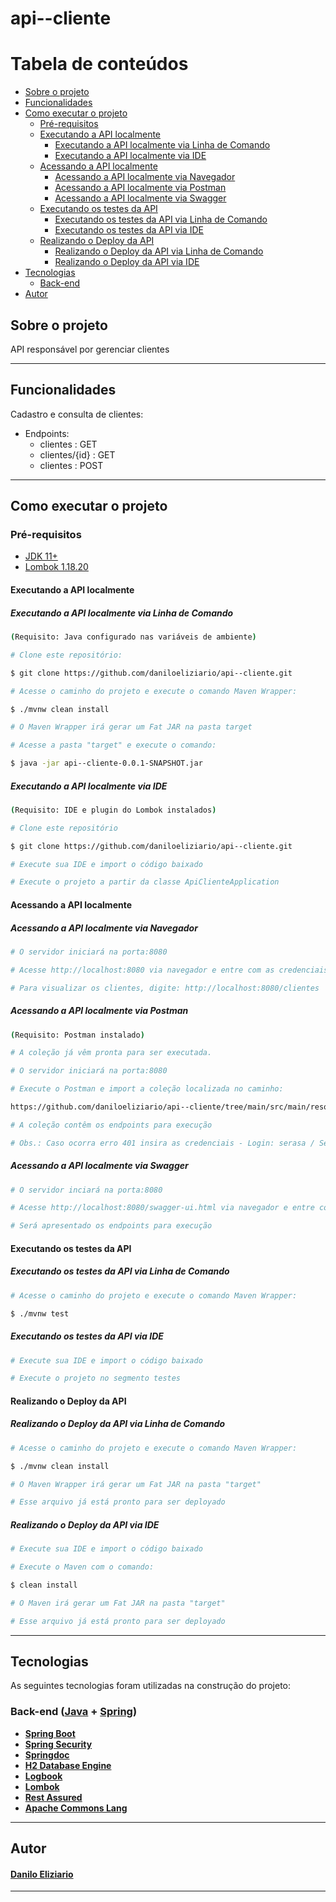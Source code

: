 

<h1 align="left">
     api--cliente
</h1>

Tabela de conteúdos
=================
<!--ts-->
   * [Sobre o projeto](#sobre-o-projeto)
   * [Funcionalidades](#funcionalidades)
   * [Como executar o projeto](#como-executar-o-projeto)
     * [Pré-requisitos](#pré-requisitos)
     * [Executando a API localmente](#executando-a-api-localmente)
     	* [Executando a API localmente via Linha de Comando](#executando-a-api-localmente-via-linha-de-comando)
     	* [Executando a API localmente via IDE](#executando-a-api-localmente-via-ide)
     * [Acessando a API localmente](#acessando-a-api-localmente)
     	* [Acessando a API localmente via Navegador](#acessando-a-api-localmente-via-navegador)
     	* [Acessando a API localmente via Postman](#acessando-a-api-localmente-via-postman)
     	* [Acessando a API localmente via Swagger](#acessando-a-api-localmente-via-swagger)
     * [Executando os testes da API](#executando-os-testes-da-api)
     	* [Executando os testes da API via Linha de Comando](#executando-os-testes-da-api-via-linha-de-comando)
     	* [Executando os testes da API via IDE](#executando-os-testes-da-api-via-ide)
     * [Realizando o Deploy da API](#realizando-o-deploy-da-api)
     	* [Realizando o Deploy da API via Linha de Comando](#realizando-o-deploy-da-api-via-linha-de-comando)
     	* [Realizando o Deploy da API via IDE](#realizando-o-deploy-da-api-via-ide)
   * [Tecnologias](#tecnologias)
     * [Back-end](#back-end--java----spring)
   * [Autor](#autor)
<!--te-->


## Sobre o projeto

API responsável por gerenciar clientes

---

## Funcionalidades

Cadastro e consulta de clientes:
- Endpoints:
  - clientes : GET
  - clientes/{id} : GET 
  - clientes : POST
	
---

## Como executar o projeto

### Pré-requisitos

-	 [JDK 11+](https://adoptopenjdk.net/?variant=openjdk11&jvmVariant=hotspot)
-	 [Lombok 1.18.20](https://projectlombok.org/download)

#### Executando a API localmente

##### Executando a API localmente via Linha de Comando

```bash
(Requisito: Java configurado nas variáveis de ambiente)

# Clone este repositório:

$ git clone https://github.com/daniloeliziario/api--cliente.git

# Acesse o caminho do projeto e execute o comando Maven Wrapper:

$ ./mvnw clean install

# O Maven Wrapper irá gerar um Fat JAR na pasta target 

# Acesse a pasta "target" e execute o comando:

$ java -jar api--cliente-0.0.1-SNAPSHOT.jar
```

##### Executando a API localmente via IDE

```bash
(Requisito: IDE e plugin do Lombok instalados)

# Clone este repositório

$ git clone https://github.com/daniloeliziario/api--cliente.git

# Execute sua IDE e import o código baixado

# Execute o projeto a partir da classe ApiClienteApplication
```
#### Acessando a API localmente

##### Acessando a API localmente via Navegador

```bash
# O servidor iniciará na porta:8080 

# Acesse http://localhost:8080 via navegador e entre com as credenciais - Login: serasa / Senha: serasa 

# Para visualizar os clientes, digite: http://localhost:8080/clientes
```

##### Acessando a API localmente via Postman

```bash
(Requisito: Postman instalado)

# A coleção já vêm pronta para ser executada. 

# O servidor iniciará na porta:8080 

# Execute o Postman e import a coleção localizada no caminho: 

https://github.com/daniloeliziario/api--cliente/tree/main/src/main/resources/collections

# A coleção contêm os endpoints para execução

# Obs.: Caso ocorra erro 401 insira as credenciais - Login: serasa / Senha: serasa
```

##### Acessando a API localmente via Swagger

```bash
# O servidor inciará na porta:8080 

# Acesse http://localhost:8080/swagger-ui.html via navegador e entre com as credenciais - Login: serasa / Senha: serasa 

# Será apresentado os endpoints para execução
```

#### Executando os testes da API

##### Executando os testes da API via Linha de Comando

```bash
# Acesse o caminho do projeto e execute o comando Maven Wrapper:

$ ./mvnw test
```

##### Executando os testes da API via IDE

```bash
# Execute sua IDE e import o código baixado

# Execute o projeto no segmento testes
```

#### Realizando o Deploy da API

##### Realizando o Deploy da API via Linha de Comando

```bash
# Acesse o caminho do projeto e execute o comando Maven Wrapper:

$ ./mvnw clean install

# O Maven Wrapper irá gerar um Fat JAR na pasta "target"

# Esse arquivo já está pronto para ser deployado
```

##### Realizando o Deploy da API via IDE

```bash
# Execute sua IDE e import o código baixado

# Execute o Maven com o comando:

$ clean install

# O Maven irá gerar um Fat JAR na pasta "target"

# Esse arquivo já está pronto para ser deployado
```

---

## Tecnologias

As seguintes tecnologias foram utilizadas na construção do projeto:

### **Back-end**  ([Java](https://www.java.com/pt-BR/)  +  [Spring](https://spring.io/))

-   **[Spring Boot](https://spring.io/projects/spring-boot)**
-   **[Spring Security](https://spring.io/projects/spring-security)**
-   **[Springdoc](https://springdoc.org/)**
-   **[H2 Database Engine](https://www.h2database.com/html/main.html/)**
-   **[Logbook](https://github.com/zalando/logbook/)**
-   **[Lombok](https://projectlombok.org/)**
-   **[Rest Assured](https://rest-assured.io/)**
-   **[Apache Commons Lang](https://commons.apache.org/proper/commons-lang/)**

---

## Autor

<h4 align="left">
     <a href="https://www.linkedin.com/in/daniloeliziario/">Danilo Eliziario</a>
</h4>

---


